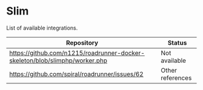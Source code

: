 # Slim
List of available integrations.

Repository | Status
--- | ---
https://github.com/n1215/roadrunner-docker-skeleton/blob/slimphp/worker.php | Not available
https://github.com/spiral/roadrunner/issues/62 | Other references

